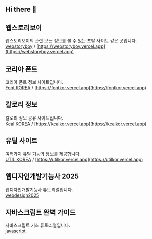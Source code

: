 ## Hi there 👋

## 웹스토리보이
웹스토리보이의 관련 모든 정보를 볼 수 있는 포탈 사이트 같은 곳입니다.   
[webstoryboy](https://github.com/websseu/webstoryboy) / [https://webstoryboy.vercel.app](https://webstoryboy.vercel.app)   

## 코리아 폰트 
코리아 폰트 정보 사이트입니다.   
[Font KOREA](https://github.com/websseu/fontkor) / [https://fontkor.vercel.app](https://fontkor.vercel.app)   

## 칼로리 정보 
칼로리 정보 공유 사이트입니다.     
[Kcal KOREA](https://github.com/websseu/kaclkor) / [https://kcalkor.vercel.app](https://kcalkor.vercel.app)   

## 유틸 사이트
여러가지 유틸 기능의 정보를 제공합니다.   
[UTIL KOREA](https://github.com/websseu/utilkor) / [https://utilkor.vercel.app](https://utilkor.vercel.app)  

## 웹디자인개발기능사 2025
웹디자인개발기능사 튜토리얼입니다.   
[webdesign2025](https://github.com/websseu/webdesign2025)   

## 자바스크립트 완벽 가이드
자바스크립트 기초 튜토리얼입니다.   
[javascript](https://github.com/websseu/javascript)   

